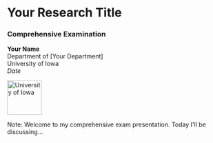 # Your Research Title

### Comprehensive Examination

**Your Name**  
Department of [Your Department]  
University of Iowa  
*Date*

<div class="uiowa-logo">
    <img src="images/uiowa-logo.png" alt="University of Iowa" style="height: 80px;">
</div>

Note: Welcome to my comprehensive exam presentation. Today I'll be discussing...


